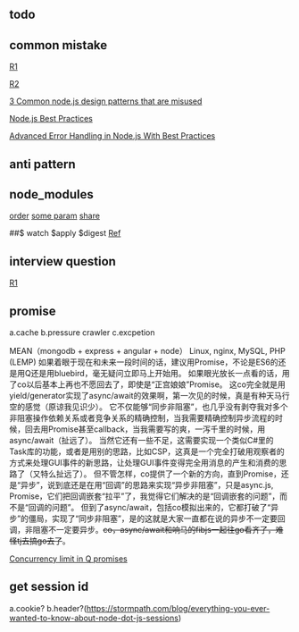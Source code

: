 
## todo

## common mistake

[R1](https://www.toptal.com/nodejs/top-10-common-nodejs-developer-mistakes)

[R2](https://www.airpair.com/node.js/posts/top-10-mistakes-node-developers-make)

[3 Common node.js design patterns that are misused](https://www.appneta.com/blog/3-common-node-js-design-patterns-that-are-misused/)

[Node.js Best Practices](https://blog.risingstack.com/node-js-best-practices/)

[Advanced Error Handling in Node.js With Best Practices](https://www.linkedin.com/pulse/advanced-error-handling-nodejs-best-practices-sandip-das?articleId=7819533121517654217)

## anti pattern

## node_modules

[order](http://www.cnblogs.com/joyeecheung/p/3941705.html)
[some param](http://www.ruanyifeng.com/blog/2016/01/npm-install.html)
[share](http://www.kkh86.com/it/gulp-build-dev-env/guide-sharep-node-modules.html)

##$ watch $apply $digest
[Ref](http://www.angularjs.cn/A0a6)


## interview question
[R1](https://www.toptal.com/nodejs/interview-questions)

## promise

a.cache
b.pressure  crawler
c.excpetion

MEAN（mongodb  + express + angular + node）      Linux, nginx, MySQL, PHP (LEMP) 
如果着眼于现在和未来一段时间的话，建议用Promise，不论是ES6的还是用Q还是用bluebird，毫无疑问立即马上开始用。
如果眼光放长一点看的话，用了co以后基本上再也不愿回去了，即使是“正宫娘娘”Promise。
这co完全就是用yield/generator实现了async/await的效果啊，第一次见的时候，真是有种天马行空的感觉（原谅我见识少）。
它不仅能够“同步非阻塞”，也几乎没有剥夺我对多个非阻塞操作依赖关系或者竞争关系的精确控制，当我需要精确控制异步流程的时候，回去用Promise甚至callback，当我需要写的爽，一泻千里的时候，用async/await（扯远了）。
当然它还有一些不足，这需要实现一个类似C#里的Task库的功能，或者是用别的思路，比如CSP，这真是一个完全打破用观察者的方式来处理GUI事件的新思路，让处理GUI事件变得完全用消息的产生和消费的思路了（又特么扯远了）。
但不管怎样，co提供了一个新的方向，直到Promise，还是“异步”，说到底还是在用“回调”的思路来实现“异步非阻塞”，只是async.js, Promise，它们把回调嵌套“拉平”了，我觉得它们解决的是“回调嵌套的问题”，而不是“回调的问题”。
但到了async/await，包括co模拟出来的，它都打破了“异步”的僵局，实现了“同步非阻塞”，是的这就是大家一直都在说的异步不一定要回调，非阻塞不一定要异步。<del>co，async/await和响马的fibjs一起往go看齐了，难怪tj去搞go去了</del>。

[Concurrency limit in Q promises](http://stackoverflow.com/questions/22366434/concurrency-limit-in-q-promises-node)

## get session id

a.cookie?
b.header?(https://stormpath.com/blog/everything-you-ever-wanted-to-know-about-node-dot-js-sessions)
